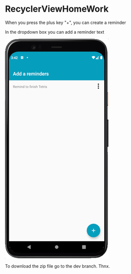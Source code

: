 # RecyclerViewHomeWork

When you press the plus key "+", you can create a reminder

In the dropdown boх you can add a reminder text

![Image alt](https://github.com/noshum/HomeWorkRecyclerView/blob/main/ReminderScreen.png)

To download the zip file go to the dev branch. Thnx.
